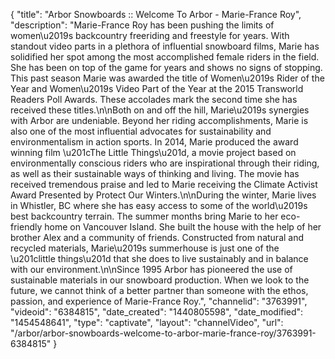 {
    "title": "Arbor Snowboards :: Welcome To Arbor - Marie-France Roy",
    "description": "Marie-France Roy has been pushing the limits of women\u2019s backcountry freeriding and freestyle for years. With standout video parts in a plethora of influential snowboard films, Marie has solidified her spot among the most accomplished female riders in the field. She has been on top of the game for years and shows no signs of stopping. This past season Marie was awarded the title of Women\u2019s Rider of the Year and Women\u2019s Video Part of the Year at the 2015 Transworld Readers Poll Awards. These accolades mark the second time she has received these titles.\n\nBoth on and off the hill, Marie\u2019s synergies with Arbor are undeniable. Beyond her riding accomplishments, Marie is also one of the most influential advocates for sustainability and environmentalism in action sports. In 2014, Marie produced the award winning film \u201cThe Little Things\u201d, a movie project based on environmentally conscious riders who are inspirational through their riding, as well as their sustainable ways of thinking and living. The movie has received tremendous praise and led to Marie receiving the Climate Activist Award Presented by Protect Our Winters.\n\nDuring the winter, Marie lives in Whistler, BC where she has easy access to some of the world\u2019s best backcountry terrain. The summer months bring Marie to her eco-friendly home on Vancouver Island. She built the house with the help of her brother Alex and a community of friends. Constructed from natural and recycled materials, Marie\u2019s summerhouse is just one of the \u201clittle things\u201d that she does to live sustainably and in balance with our environment.\n\nSince 1995 Arbor has pioneered the use of sustainable materials in our snowboard production. When we look to the future, we cannot think of a better partner than someone with the ethos, passion, and experience of Marie-France Roy.",
    "channelid": "3763991",
    "videoid": "6384815",
    "date_created": "1440805598",
    "date_modified": "1454548641",
    "type": "captivate",
    "layout": "channelVideo",
    "url": "\/arbor\/arbor-snowboards-welcome-to-arbor-marie-france-roy\/3763991-6384815"
}